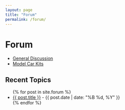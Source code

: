 ```yaml
---
layout: page
title: "Forum"
permalink: /forum/
---
```


<h1>Forum</h1>
<ul>
  <li><a href="{{ site.baseurl }}/forum/general-discussion/">General Discussion</a></li>
  <li><a href="{{ site.baseurl }}/forum/model-car-kits/">Model Car Kits</a></li>
</ul>



<h2>Recent Topics</h2>
<ul>
  {% for post in site.forum %}
    <li><a href="{{ post.url }}">{{ post.title }}</a> - {{ post.date | date: "%B %d, %Y" }}</li>
  {% endfor %}
</ul>
